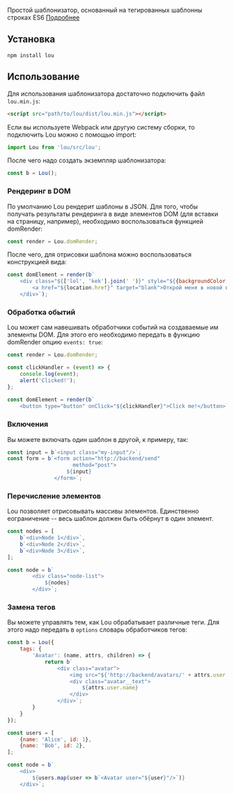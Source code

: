 Простой шаблонизатор, основанный на тегированных шаблонны строках ES6
[Подробнее](https://developer.mozilla.org/ru/docs/Web/JavaScript/Reference/template_strings)

## Установка
    npm install lou

## Использование
Для использования шаблонизатора достаточно подключить 
файл `lou.min.js`:  

```html
<script src="path/to/lou/dist/lou.min.js"></script>
```

Если вы используете Webpack или другую систему 
сборки, то подключить Lou можно с помощью import:  

```js
import Lou from 'lou/src/lou';
```

После чего надо создать экземпляр шаблонизатора:  

```js
const b = Lou();
```

### Рендеринг в DOM

По умолчанию Lou рендерит шаблоны в JSON. Для того, чтобы 
получать результаты рендеринга в виде элементов DOM (для вставки на страницу, например), 
необходимо воспользоваться функцией domRender:  

```js
const render = Lou.domRender;
````

После чего, для отрисовки шаблона можно воспользоваться конструкцией вида:  

```js
const domElement = render(b`
    <div class="${['lol', 'kek'].join(' ')}" style="${{backgroundColor: 'black'}}">
        <a href="${location.href}" target="blank">Открой меня в новой вкладке!</a>
    </div>`);
```
    
### Обработка обытий

Lou может сам навешивать обработчики событий на создаваемые им элементы DOM. Для этого
его необходимо передать в функцию domRender опцию `events: true`:  

```js
const render = Lou.domRender;

const clickHandler = (event) => {
    console.log(event);
    alert('Clicked!');
};
    
const domElement = render(b`
    <button type="button" onClick="${clickHandler}">Click me!</button>`, {events: true});
```

### Включения

Вы можете включать один шаблон в другой, к примеру, так:  

```js
const input = b`<input class="my-input"/>`;
const form = b`<form action="http://backend/send"
                     method="post">
                   ${input}
               </form>`;
```

### Перечисление элементов

Lou позволяет отрисовывать массивы элементов. Единственно еограничение -- весь шаблон должен быть обёрнут в
один элемент.

```js
const nodes = [
    b`<div>Node 1</div>`,
    b`<div>Node 2</div>`,
    b`<div>Node 3</div>`,
];

const node = b`
        <div class="node-list">
            ${nodes}
        </div>`;
```

### Замена тегов

Вы можете управлять тем, как Lou обрабатывает различные теги. Для этого надо передать в `options`
словарь обработчиков тегов:

```js
const b = Lou({
    tags: {
        'Avatar': (name, attrs, children) => {
            return b`
                <div class="avatar">
                    <img src="${'http://backend/avatars/' + attrs.user.id}"/>
                    <div class="avatar__text">
                        ${attrs.user.name}
                    </div>
                </div>`;
        }
    }
});

const users = [
    {name: 'Alice', id: 1},
    {name: 'Bob', id: 2},
];

const node = b`
    <div>
        ${users.map(user => b`<Avatar user="${user}"/>`)}
    </div>`;
```